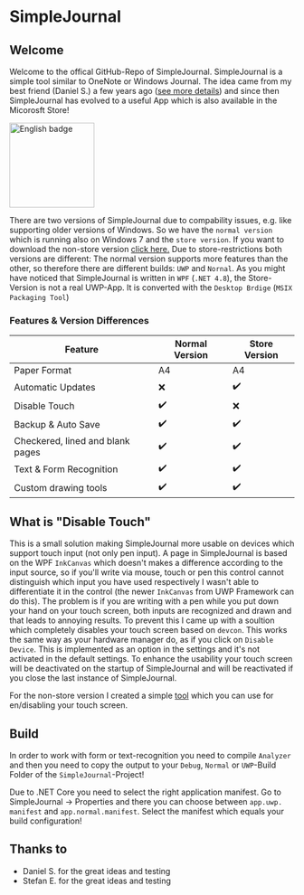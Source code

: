 # SimpleJournal

## Welcome

Welcome to the offical GitHub-Repo of SimpleJournal. SimpleJournal is a simple tool similar to OneNote or Windows Journal. The idea came from my best friend (Daniel S.) a few years ago ([see more details](https://simplejournal.ca-soft.net/en/index.php?page=about)) and since then SimpleJournal has evolved to a useful App which is also available in the Micorosft Store!

<a href='https://www.microsoft.com/en-US/p/simplejournal/9mv6j44m90n7?activetab=pivot:overviewtab'><img src='https://developer.microsoft.com/store/badges/images/English_get-it-from-MS.png' alt='English badge' width="150" /></a>

There are two versions of SimpleJournal due to compability issues, e.g. like supporting older versions of Windows. So we have the `normal version` which is running also on Windows 7 and the `store version`. If you want to download the non-store version [click here.](https://simplejournal.ca-soft.net/en/index.php?page=downloads)
Due to store-restrictions both versions are different: The normal version supports more features than the other, so therefore there are different builds: `UWP` and `Nornal`. As you might have noticed that SimpleJournal is written in `WPF` (`.NET 4.8`), the Store-Version is not a real UWP-App. It is converted with the `Desktop Brdige` (`MSIX Packaging Tool`)

### Features & Version Differences

| Feature           | Normal Version     | Store Version      |
|-------------------|--------------------|--------------------|
| Paper Format | A4 | A4            |
| Automatic Updates | :x:                | :heavy_check_mark: |
| Disable Touch     | :heavy_check_mark: | :x:                |
| Backup & Auto Save   | :heavy_check_mark: | :heavy_check_mark:                |
| Checkered, lined and blank pages   | :heavy_check_mark: | :heavy_check_mark:                |
| Text & Form Recognition  | :heavy_check_mark: | :heavy_check_mark:                |
| Custom drawing tools  | :heavy_check_mark: | :heavy_check_mark:                |

## What is "Disable Touch"
This is a small solution making SimpleJournal more usable on devices which support touch input (not only pen input). A page in SimpleJournal is based on the WPF `InkCanvas` which doesn't makes a difference according to the input source, so if you'll write via mouse, touch or pen this control cannot distinguish which input you have used respectively I wasn't able to differentiate it in the control (the newer `InkCanvas` from UWP Framework can do this). The problem is if you are writing with a pen while you put down your hand on your touch screen, both inputs are recognized and drawn and that leads to annoying results.
To prevent this I came up with a soultion which completely disables your touch screen based on `devcon`. This works the same way as your hardware manager do, as if you click on `Disable Device`. This is implemented as an option in the settings and it's not activated in the default settings. To enhance the usability your touch screen will be deactivated on the startup of SimpleJournal and will be reactivated if you close the last instance of SimpleJournal.

For the non-store version I created a simple [tool](https://code-a-software.net/simplejournal/setups/tdm.zip) which you can use for en/disabling your touch screen.

## Build
In order to work with form or text-recognition you need to compile `Analyzer` and then you need to copy the output to your `Debug`, `Normal` or `UWP`-Build Folder of the `SimpleJournal`-Project!

Due to .NET Core you need to select the right application manifest. Go to SimpleJournal -> Properties and there you can choose between `app.uwp. manifest` and `app.normal.manifest`. Select the manifest which equals your build configuration!

## Thanks to
- Daniel S. for the great ideas and testing
- Stefan E. for the great ideas and testing
